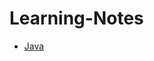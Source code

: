 # Learning-Notes
* [Java](https://github.com/ruicsc/Learning-Notes/blob/master/Java/docs/Content.md)
